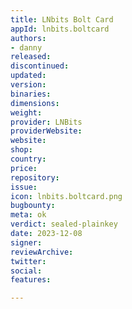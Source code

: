 ```yaml
---
title: LNbits Bolt Card
appId: lnbits.boltcard
authors:
- danny
released: 
discontinued: 
updated: 
version: 
binaries: 
dimensions: 
weight: 
provider: LNBits
providerWebsite: 
website: 
shop: 
country: 
price: 
repository: 
issue: 
icon: lnbits.boltcard.png
bugbounty: 
meta: ok
verdict: sealed-plainkey
date: 2023-12-08
signer: 
reviewArchive: 
twitter: 
social: 
features: 

---
```


